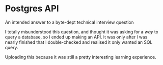# Postgres API

An intended answer to a byte-dept technical interview question

I totally misunderstood this question, and thought it was asking for a _way_ to query a database, so I ended up making an API. It was only after I was nearly finished that I double-checked and realised it only wanted an SQL query.

Uploading this because it was still a pretty interesting learning experience.
